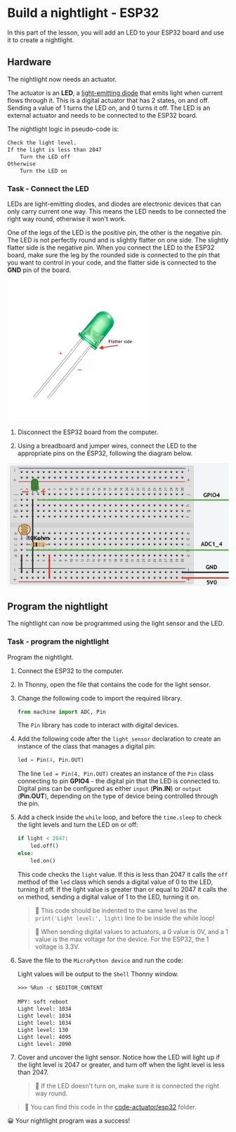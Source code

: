 # Build a nightlight - ESP32

In this part of the lesson, you will add an LED to your ESP32 board and use it to create a nightlight.

## Hardware

The nightlight now needs an actuator.

The actuator is an **LED**, a [light-emitting diode](https://wikipedia.org/wiki/Light-emitting_diode) that emits light when current flows through it. This is a digital actuator that has 2 states, on and off. Sending a value of 1 turns the LED on, and 0 turns it off. The LED is an external actuator and needs to be connected to the ESP32 board.

The nightlight logic in pseudo-code is:

```output
Check the light level.
If the light is less than 2047
    Turn the LED off
Otherwise
    Turn the LED on
```

### Task - Connect the LED

LEDs are light-emitting diodes, and diodes are electronic devices that can only carry current one way. This means the LED needs to be connected the right way round, otherwise it won't work.

One of the legs of the LED is the positive pin, the other is the negative pin. The LED is not perfectly round and is slightly flatter on one side. The slightly flatter side is the negative pin. When you connect the LED to the ESP32 board, make sure the leg by the rounded side is connected to the pin that you want to control in your code, and the flatter side is connected to the **GND** pin of the board.

![A LED](../../../images/ledpolarity.png)

1. Disconnect the ESP32 board from the computer.

1. Using a breadboard and jumper wires, connect the LED to the appropriate pins on the ESP32, following the diagram below.

![A light sensor LED](../../../images/esp32-photoresistor-led.png)

## Program the nightlight

The nightlight can now be programmed using the light sensor and the LED.

### Task - program the nightlight

Program the nightlight.

1. Connect the ESP32 to the computer.

1. In Thonny, open the file that contains the code for the light sensor.

1. Change the following code to import the required library.

    ```python
    from machine import ADC, Pin
    ```

    The `Pin` library has code to interact with digital devices.

1. Add the following code after the `light_sensor` declaration to create an instance of the class that manages a digital pin:

    ```python
    led = Pin(4, Pin.OUT)
    ```

    The line `led = Pin(4, Pin.OUT)` creates an instance of the `Pin` class connecting to pin **GPIO4** - the digital pin that the LED is connected to. Digital pins can be configured as either `input` (**Pin.IN**) or `output` (**Pin.OUT**), depending on the type of device being controlled through the pin.

1. Add a check inside the `while` loop, and before the `time.sleep` to check the light levels and turn the LED on or off:

    ```python
    if light < 2047:
        led.off()
    else:
        led.on()
    ```

    This code checks the `light` value. If this is less than 2047 it calls the `off` method of the `led` class which sends a digital value of 0 to the LED, turning it off. If the light value is greater than or equal to 2047 it calls the `on` method, sending a digital value of 1 to the LED, turning it on.

    > 💁 This code should be indented to the same level as the `print('Light level:', light)` line to be inside the while loop!

    > 💁 When sending digital values to actuators, a 0 value is 0V, and a 1 value is the max voltage for the device. For the ESP32, the 1 voltage is 3.3V.

1. Save the file to the `MicroPython device` and run the code:

    Light values will be output to the `Shell` Thonny window.

    ```output
    >>> %Run -c $EDITOR_CONTENT

    MPY: soft reboot 
    Light level: 1034
    Light level: 1034
    Light level: 1034
    Light level: 130
    Light level: 4095
    Light level: 2090
    ```

1. Cover and uncover the light sensor. Notice how the LED will light up if the light level is 2047 or greater, and turn off when the light level is less than 2047.

    > 💁 If the LED doesn't turn on, make sure it is connected the right way round.

> 💁 You can find this code in the [code-actuator/esp32](code-actuator/esp32) folder.

😀 Your nightlight program was a success!
